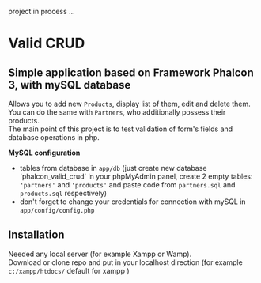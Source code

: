 project in process ...
# Valid CRUD  
## Simple application based on Framework Phalcon 3, with mySQL database  
Allows you to add new `Products`, display list of them, edit and delete them.    
You can do the same with `Partners`, who additionally possess their products.   
The main point of this project is to test validation of form's fields and database operations in php.   


**MySQL configuration**  
* tables from database in ```app/db``` (just create new database 'phalcon_valid_crud' in your phpMyAdmin panel, 
create 2 empty tables: `'partners'` and `'products'` and paste code from `partners.sql` and `products.sql` respectively)  
* don't forget to change your credentials for connection with mySQL in ```app/config/config.php```  

## Installation

Needed any local server (for example Xampp or Wamp).  
Download or clone repo and put in your localhost direction 
(for example `c:/xampp/htdocs/` default for xampp )